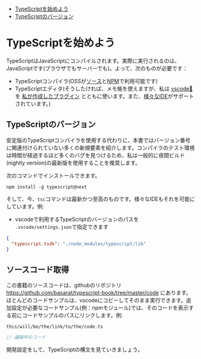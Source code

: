* [TypeScriptを始めよう](#getting-started-with-typescript)
* [TypeScriptのバージョン](#typescript-version)

# TypeScriptを始めよう

TypeScriptはJavaScriptにコンパイルされます。実際に実行されるのは、JavaScriptです(ブラウザでもサーバーでも)。よって、次のものが必要です：

* TypeScriptコンパイラ(OSSが[ソース](https://github.com/Microsoft/TypeScript/)と[NPM](https://www.npmjs.com/package/typescript)で利用可能です)
* TypeScriptエディタ(そうしたければ、メモ帳を使えますが、私は [vscode🌹](https://code.visualstudio.com/) を [私が作成したプラグイン](https://marketplace.visualstudio.com/items?itemName=basarat.god) とともに使います。また、[様々なIDE](https://github.com/Microsoft/TypeScript/wiki/TypeScript-Editor-Support)がサポートされています。)


## TypeScriptのバージョン
安定版のTypeScriptコンパイラを使用する代わりに、本書ではバージョン番号に関連付けられていない多くの新規要素を紹介します。コンパイラのテスト環境は時間が経過するほど多くのバグを見つけるため、私は一般的に夜間ビルド(nightly version)の最新版を使用することを推奨します。

次のコマンドでインストールできます。

```
npm install -g typescript@next
```

そして、今、`tsc`コマンドは最新かつ至高のものです。様々なIDEもそれを可能にしています。例:

* vscodeで利用するTypeScriptのバージョンのパスを `.vscode/settings.json`で指定できます

```json
{
  "typescript.tsdk": "./node_modules/typescript/lib"
}
```

## ソースコード取得
この書籍のソースコードは、githubのリポジトリ https://github.com/basarat/typescript-book/tree/master/code にあります。
ほとんどのコードサンプルは、vscodeにコピーしてそのまま実行できます。追加設定が必要なコードサンプル(例：npmモジュール)では、そのコードを表示する前にコードサンプルのパスにリンクします。例:

`this/will/be/the/link/to/the/code.ts`
```ts
// 議論中のコード
```

開発設定をして、TypeScriptの構文を見ていきましょう。

